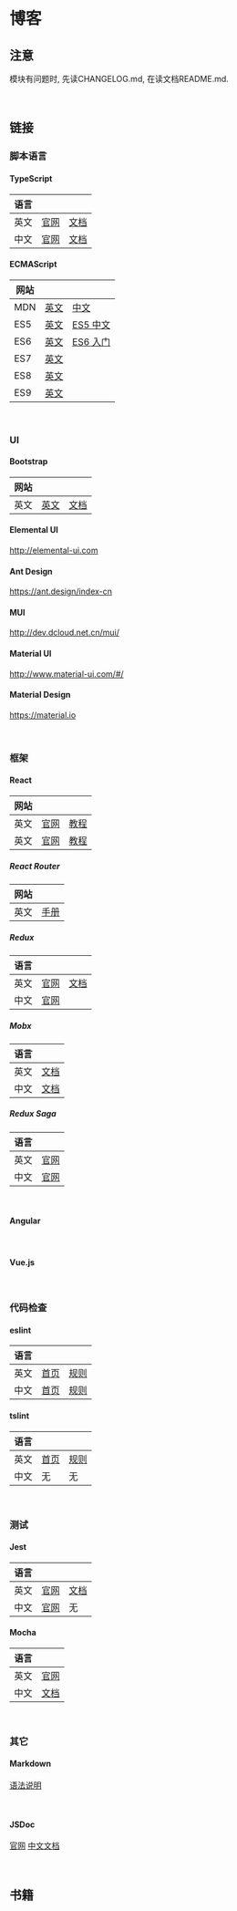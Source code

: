 # 博客

## 注意
模块有问题时, 先读CHANGELOG.md, 在读文档README.md.

&nbsp;

## 链接

### 脚本语言

#### TypeScript
语言  | | |
-----|-----------|-----------
英文 | [官网][TS-ENG-01] | [文档][TS-ENG-02]
中文 | [官网][TS-CHS-01] | [文档][TS-CHS-02]

[TS-ENG-01]: http://www.typescriptlang.org/
[TS-ENG-02]: http://www.typescriptlang.org/docs/home.html

[TS-CHS-01]: https://www.tslang.cn/
[TS-CHS-02]: https://github.com/zhongsp/TypeScript

#### ECMAScript
网站 | | |
----|-----------|-----------
MDN | [英文][MDN-ENG] | [中文][MDN-CHS]
ES5 | [英文][ES5-ENG] | [ES5 中文][ES5-CHS]
ES6 | [英文][ES6-ENG] | [ES6 入门][ES6-CHS]
ES7 | [英文][ES7-ENG] |
ES8 | [英文][ES8-ENG] |
ES9 | [英文][ES9-ENG] | 

[ES5-ENG]: https://es5.github.io/
[ES5-CHS]: http://lzw.me/pages/ecmascript/#0

[ES6-ENG]: https://tc39.github.io/ecma262/
[ES6-CHS]: http://es6.ruanyifeng.com/

[ES7-ENG]: http://www.ecma-international.org/ecma-262/7.0/
[ES8-ENG]: http://www.ecma-international.org/ecma-262/8.0/
[ES9-ENG]: http://www.ecma-international.org/ecma-262/9.0/

[MDN-ENG]:https://developer.mozilla.org/en-US/docs/Web/JavaScript
[MDN-CHS]: https://developer.mozilla.org/zh-CN/docs/Web/JavaScript

&nbsp;

### UI
#### Bootstrap
网站 | | |
----|-----------|-----------
英文 | [英文][BOOTSTRAP] | [文档][BOOTSTRAP-TUTORIAL]

[BOOTSTRAP]: http://getbootstrap.com/
[BOOTSTRAP-TUTORIAL]: http://getbootstrap.com/docs/4.1/getting-started/introduction/

#### Elemental UI
http://elemental-ui.com

#### Ant Design
https://ant.design/index-cn

#### MUI
http://dev.dcloud.net.cn/mui/

#### Material UI
http://www.material-ui.com/#/

#### Material Design
https://material.io



&nbsp;

### 框架

#### React
网站 | | |
----|-----------|-----------
英文 | [官网][REACT-ENG] | [教程][REACT-ENG-TUTORIAL]
英文 | [官网][REACT-CHS] | [教程][REACT-CHS-TUTORIAL]

[REACT-ENG]: https://reactjs.org
[REACT-ENG-TUTORIAL]: https://reactjs.org/tutorial/tutorial.html

[REACT-CHS]: https://doc.react-china.org
[REACT-CHS-TUTORIAL]: https://doc.react-china.org/tutorial/tutorial.html

##### React Router
网站 | |
----|-----------
英文 | [手册][REACT-ROUTER-ENG]

[REACT-ROUTER-ENG]: https://reacttraining.com/react-router/web/guides/philosophy

##### Redux

语言  | | |
-----|------------------|----------------
英文  | [官网][REDUX-ENG] | [文档][REDUX-TUTORIAL]
中文  | [官网][REDUX-CHS] | 

[REDUX-ENG]: https://redux.js.org/
[REDUX-TUTORIAL]: https://redux.js.org/introduction
[REDUX-CHS]: http://www.redux.org.cn

##### Mobx

语言  | |
-----|-----------    
英文  | [文档][MOBX-ENG]    
中文  | [文档][MOBX-CHS]

[MOBX-ENG]: https://mobx.js.org/
[MOBX-CHS]: https://cn.mobx.js.org/


##### Redux Saga
语言  | |
-----|-----------  
英文  | [官网][REACT-SAGA-ENG]
中文  | [官网][REACT-SAGA-CHS]

[REACT-SAGA-ENG]: https://redux-saga.js.org
[REACT-SAGA-CHS]: https://redux-saga-in-chinese.js.org/index.html

&nbsp;
#### Angular

&nbsp;
#### Vue.js

&nbsp;

### 代码检查

#### eslint

语言  |           |   |
-----|-----------|-----------
英文 | [首页][01] | [规则][02]
中文 | [首页][05] | [规则][06]

[01]: https://eslint.org/
[02]: https://eslint.org/docs/rules/

[05]: http://eslint.cn
[06]: http://eslint.cn/docs/rules/

#### tslint
语言  | | |
-----|-----------|-----------
英文 | [首页][11] | [规则][12]
中文 | 无        | 无

[11]: https://palantir.github.io/tslint/
[12]: https://palantir.github.io/tslint/rules/


&nbsp;

### 测试
#### Jest
语言  | | |
-----|-----------|-----------
英文 | [官网][21] | [文档][22]
中文 | [官网][25] | 无

[21]: https://facebook.github.io/jest/
[22]: https://facebook.github.io/jest/docs/en/getting-started.html

[25]: https://facebook.github.io/jest/zh-Hans/

#### Mocha
语言  | |
-----|-----------
英文 | [官网][31]
中文 | [文档][35]

[31]: https://mochajs.org/
[35]: https://github.com/zhaosaisai/mocha-in-chinese

&nbsp;

### 其它

#### Markdown
[语法说明](https://www.appinn.com/markdown/)

&nbsp;
#### JSDoc
[官网](http://usejsdoc.org/index.html)
[中文文档](http://www.css88.com/doc/jsdoc/)

&nbsp;

## 书籍
